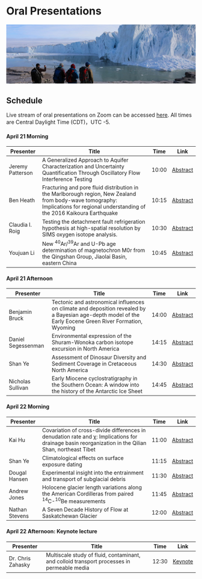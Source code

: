 # Oral Presentations

![welcome_img2](../../img/uw_geo2.jpeg)

## Schedule

Live stream of oral presentations on Zoom can be accessed [here](https://uwmadison.zoom.us/j/99393574894). All times are Central Daylight Time (CDT)，UTC -5.

#### April 21 Morning

| Presenter   | Title       | Time  | Link |
| ----------- | ----------- |-------|------|
| Jeremy Patterson  | A Generalized Approach to Aquifer Characterization and Uncertainty Quantification Through Oscillatory Flow Interference Testing | 10:00 | [Abstract](https://wisc-geo-symposium21.github.io/pages/oral/jpatterson)|
| Ben Heath  | Fracturing and pore fluid distribution in the Marlborough region, New Zealand from body-wave tomography: Implications for regional understanding of the 2016 Kaikoura Earthquake | 10:15 | [Abstract](https://wisc-geo-symposium21.github.io/pages/oral/bheath)|
| Claudia I. Roig | Testing the detachment fault refrigeration hypothesis at high-spatial resolution by SIMS oxygen isotope analysis. | 10:30 | [Abstract](https://wisc-geo-symposium21.github.io/pages/oral/croig)|
| Youjuan Li  | New <sup>40</sup>Ar/<sup>39</sup>Ar and U-Pb age determination of magnetochron M0r from the Qingshan Group, Jiaolai Basin, eastern China | 10:45 | [Abstract](https://wisc-geo-symposium21.github.io/pages/oral/yli)|

#### April 21 Afternoon

| Presenter   | Title       | Time  | Link |
| ----------- | ----------- |-------|------|
| Benjamin Bruck  | Tectonic and astronomical influences on climate and deposition revealed by a Bayesian age-depth model of the Early Eocene Green River Formation, Wyoming | 14:00 | [Abstract](https://wisc-geo-symposium21.github.io/pages/oral/bbruck)|
| Daniel Segessenman  | Environmental expression of the Shuram-Wonoka carbon isotope excursion in North America | 14:15 | [Abstract](https://wisc-geo-symposium21.github.io/pages/oral/dsegessenman)|
| Shan Ye  | Assessment of Dinosaur Diversity and Sediment Coverage in Cretaceous North America | 14:30 | [Abstract](https://wisc-geo-symposium21.github.io/pages/oral/yeshan)|
| Nicholas Sullivan | Early Miocene cyclostratigraphy in the Southern Ocean: A window into the history of the Antarctic Ice Sheet | 14:45 | [Abstract](https://wisc-geo-symposium21.github.io/pages/oral/nsullivan)|

#### April 22 Morning

| Presenter   | Title       | Time  | Link |
| ----------- | ----------- |-------|------|
| Kai Hu   | Covariation of cross-divide differences in denudation rate and χ: Implications for drainage basin reorganization in the Qilian Shan, northeast Tibet | 11:00 | [Abstract](https://wisc-geo-symposium21.github.io/pages/oral/khu)|
| Shan Ye  | Climatological effects on surface exposure dating | 11:15 | [Abstract](https://wisc-geo-symposium21.github.io/pages/oral/sye)|
| Dougal Hansen  | Experimental insight into the entrainment and transport of subglacial debris | 11:30 | [Abstract](https://wisc-geo-symposium21.github.io/pages/oral/dhansen)|
| Andrew Jones  | Holocene glacier length variations along the American Cordilleras from paired <sup>14</sup>C-<sup>10</sup>Be measurements | 11:45 | [Abstract](https://wisc-geo-symposium21.github.io/pages/oral/ajones)|
| Nathan Stevens  | A Seven Decade History of Flow at Saskatchewan Glacier | 12:00 | [Abstract](https://wisc-geo-symposium21.github.io/pages/oral/nstevens)|

#### April 22 Afternoon: Keynote lecture

| Presenter   | Title       | Time  | Link |
| ----------- | ----------- |-------|------|
|Dr. Chris Zahasky|Multiscale study of fluid, contaminant, and colloid transport processes in permeable media|12:30|[Keynote](https://wisc-geo-symposium21.github.io/pages/keynote)|
